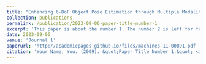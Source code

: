 ```yaml
---
title: "Enhancing 6-DoF Object Pose Estimation through Multiple Modality Fusion: A Hybrid CNN Architecture with Cross-Layer and Cross-Modal Integration"
collection: publications
permalink: /publication/2023-09-06-paper-title-number-1
excerpt: 'This paper is about the number 1. The number 2 is left for future work.'
date: 2023-09-06
venue: 'Journal 1'
paperurl: 'http://academicpages.github.io/files/machines-11-00891.pdf'
citation: 'Your Name, You. (2009). &quot;Paper Title Number 1.&quot; <i>Journal 1</i>. 1(1).'
---
```



